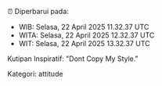 ⏰ Diperbarui pada:
- WIB: Selasa, 22 April 2025 11.32.37 UTC
- WITA: Selasa, 22 April 2025 12.32.37 UTC
- WIT: Selasa, 22 April 2025 13.32.37 UTC

Kutipan Inspiratif:
"Dont Copy My Style."


Kategori: attitude

